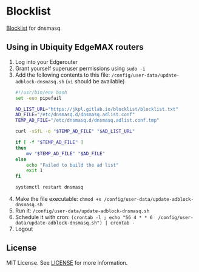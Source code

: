 # Blocklist

[Blocklist](https://jkpl.gitlab.io/blocklist/blocklist.txt) for dnsmasq.

## Using in Ubiquity EdgeMAX routers

1. Log into your Edgerouter
2. Grant yourself superuser permissions using `sudo -i`
3. Add the following contents to this file: `/config/user-data/update-adblock-dnsmasq.sh` (`vi` should be available)
    ```bash
    #!/usr/bin/env bash
    set -euo pipefail

    AD_LIST_URL="https://jkpl.gitlab.io/blocklist/blocklist.txt"
    AD_FILE="/etc/dnsmasq.d/dnsmasq.adlist.conf"
    TEMP_AD_FILE="/etc/dnsmasq.d/dnsmasq.adlist.conf.tmp"

    curl -sSfL -o "$TEMP_AD_FILE" "$AD_LIST_URL"

    if [ -f "$TEMP_AD_FILE" ]
    then
        mv "$TEMP_AD_FILE" "$AD_FILE"
    else
        echo "Failed to build the ad list"
        exit 1
    fi

    systemctl restart dnsmasq
    ```
4. Make the file executable: `chmod +x /config/user-data/update-adblock-dnsmasq.sh`
5. Run it: `/config/user-data/update-adblock-dnsmasq.sh`
6. Schedule it with cron: `(crontab -l ; echo "56 4 * * 6  /config/user-data/update-adblock-dnsmasq.sh") | crontab -`
7. Logout

## License

MIT License. See [LICENSE](LICENSE) for more information.
